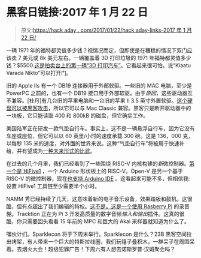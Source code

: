 # 黑客日链接:2017 年 1 月 22 日

> 原文:[https://hack aday . com/2017/01/22/hack aday-links-2017 年 1 月 22 日/](https://hackaday.com/2017/01/22/hackaday-links-january-22-2017/)

一辆 1971 年的福特都灵值多少钱？视情况而定，但即使是在糟糕的情况下双门应该卖 7 美元或 8k 美元左右。一辆覆盖着 3D 打印垃圾的 1971 年福特都灵值多少钱？$5500.[这是拍卖台上的第一辆“3D 打印汽车”](http://www.motor1.com/news/134035/3d-printed-ford-torino-auctioned/)。它看起来很可怕，说“Klaatu Varada Nikto”可以打开门。

旧的 Apple IIs 有一个 DB19 连接器用于外部软驱。一些旧的 MAC 电脑，至少是 PowerPC 之前的，也有一个 DB19 接口用于外部软驱。由于*原因*，这些驱动器互不兼容。[杜丹]有几台旧的苹果电脑和一台旧的苹果 II 3.5 英寸外置软驱。[这个硬盘可以被黑客攻击](http://www.journaldulapin.com/2017/01/20/transforming-a-apple-ii-external-floppy-drive-into-a-mac-version/)，所以它可以与 Mac Classic 兼容。黑客只是断开驱动器中的一块板，它只能读取 400 和 800kB 的磁盘，但它确实工作。

美国陆军正在研发一款气垫自行车。事实上，这不是一辆悬浮自行车，因为它没有车座或座位，但它可以以 60 英里/小时的速度承载 300 磅。这是 136，000 克，以每秒 135 米的速度，对外面的世界来说。这种“气垫自行车”将被用于快速补给，并有望成为[一种未来形式的比武](https://www.youtube.com/watch?v=lJ0Sazr9Yh4)。

在过去的几个月里，我们已经看到了一些围绕 RISC-V 内核构建的*新*微控制器。[第一个是 HiFive1](http://hackaday.com/2017/01/05/hands-on-with-the-first-open-source-microcontroller/) ，一个 Arduino 形状板上的 RISC-V。Open-V 是另一个基于 RISC-V 的微控制器，现在[也支持 Arduino IDE](https://twitter.com/onchipUIS/status/822507212820058112) 。这看起来可能不多，但相信我:设置 HiFive1 工具链至少需要半个小时。

NAMM 秀已经持续了几天，这意味着新的电子音乐设备，效果踏板和鼓机。这很酷，但有点超出了我们编辑的特权。[这不是。这是一个使用 Rasberry Pi](https://www.youtube.com/watch?v=V2MTUpji8Uw) 的录音棚。Tracktion 正在为 Pi 3 开发高质量的数字音频*输入和输出*插件。这真的很酷，你只需要回头看看 15 年前的 MPC 和巨大的 Akai 采样器就知道为什么了。

嘿伙计们。Sparklecon 将于下周末举行。Sparklecon 是什么？23B 黑客空间拉出烤架，有人带来一个巨大的特斯拉线圈，我们玩锤子叠积木，一群呆子在周围呆着。去烟火大会！超级犯罪广告！下周六有人想去诺斯罗普·汉姆聚会吗？